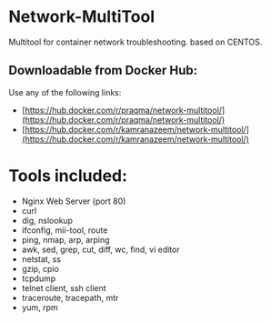 # Network-MultiTool
Multitool for container network troubleshooting. based on CENTOS.

## Downloadable from Docker Hub: 
Use any of the following links:
* [https://hub.docker.com/r/praqma/network-multitool/](https://hub.docker.com/r/praqma/network-multitool/)
* [https://hub.docker.com/r/kamranazeem/network-multitool/](https://hub.docker.com/r/kamranazeem/network-multitool/)

# Tools included:
* Nginx Web Server (port 80)
* curl
* dig, nslookup
* ifconfig, mii-tool, route
* ping, nmap, arp, arping
* awk, sed, grep, cut, diff, wc, find, vi editor
* netstat, ss
* gzip, cpio
* tcpdump
* telnet client, ssh client
* traceroute, tracepath, mtr
* yum, rpm 
